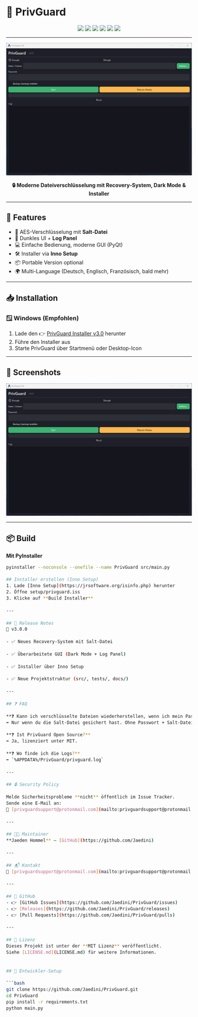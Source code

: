 # 🔐 PrivGuard  


<p align="center">
  <img src="https://img.shields.io/github/stars/Jaedini/PrivGuard?style=flat-square&logo=github" />
  <img src="https://img.shields.io/github/forks/Jaedini/PrivGuard?style=flat-square" />
  <img src="https://img.shields.io/github/issues/Jaedini/PrivGuard?style=flat-square" />
  <img src="https://img.shields.io/github/license/Jaedini/PrivGuard?style=flat-square" />
  <img src="https://img.shields.io/badge/Status-Stable-brightgreen?style=flat-square" />
  <img src="https://img.shields.io/badge/Platform-Windows-blue?style=flat-square" />
</p>

---  
<p align="center">
  <img src="assets/Screenshot.png" alt="PrivGuard UI" width="700"/>
</p>

<p align="center">
  <b>🔒 Moderne Dateiverschlüsselung mit Recovery-System, Dark Mode & Installer</b>
</p>

---

## 🚀 Features
- 🔑 AES-Verschlüsselung mit **Salt-Datei**  
- 🌙 Dunkles UI + **Log Panel**  
- 💻 Einfache Bedienung, moderne GUI (PyQt)  
- 🛠️ Installer via **Inno Setup**  
- 📦 Portable Version optional  
- 🌍 Multi-Language (Deutsch, Englisch, Französisch, bald mehr)  

---

## 📥 Installation

### 🪟 Windows (Empfohlen)
1. Lade den 👉 [PrivGuard Installer v3.0](https://github.com/Jaedini/PrivGuard/releases) herunter  
2. Führe den Installer aus  
3. Starte PrivGuard über Startmenü oder Desktop-Icon  

---

## 📸 Screenshots
<p align="center"> <img src="assets/screenshot.png" alt="PrivGuard UI" width="700"/> </p>

---

## 📦 Build
**Mit PyInstaller**
```bash
pyinstaller --noconsole --onefile --name PrivGuard src/main.py

## Installer erstellen (Inno Setup)
1. Lade [Inno Setup](https://jrsoftware.org/isinfo.php) herunter
2. Öffne setup/privguard.iss
3. Klicke auf **Build Installer**

---

## 📢 Release Notes
🚀 v3.0.0

- ✅ Neues Recovery-System mit Salt-Datei

- ✅ Überarbeitete GUI (Dark Mode + Log Panel)

- ✅ Installer über Inno Setup

- ✅ Neue Projektstruktur (src/, tests/, docs/)

---

## ❓ FAQ

**❓ Kann ich verschlüsselte Dateien wiederherstellen, wenn ich mein Passwort verliere?**  
➡️ Nur wenn du die Salt-Datei gesichert hast. Ohne Passwort + Salt-Datei ist eine Wiederherstellung unmöglich.  

**❓ Ist PrivGuard Open Source?**  
➡️ Ja, lizenziert unter MIT.  

**❓ Wo finde ich die Logs?**  
➡️ `%APPDATA%/PrivGuard/privguard.log`  

---

## 🔒 Security Policy

Melde Sicherheitsprobleme **nicht** öffentlich im Issue Tracker.  
Sende eine E-Mail an:  
📧 [privguardsupport@protonmail.com](mailto:privguardsupport@protonmail.com)  

---

## 👨‍💻 Maintainer
**Jaeden Hommel** – [GitHub](https://github.com/Jaedini)  

---

## 📬 Kontakt
📧 [privguardsupport@protonmail.com](mailto:privguardsupport@protonmail.com)  

---

## 🐙 GitHub
- 👉 [GitHub Issues](https://github.com/Jaedini/PrivGuard/issues)  
- 👉 [Releases](https://github.com/Jaedini/PrivGuard/releases)  
- 👉 [Pull Requests](https://github.com/Jaedini/PrivGuard/pulls)  

---

## 📜 Lizenz
Dieses Projekt ist unter der **MIT Lizenz** veröffentlicht.  
Siehe [LICENSE.md](LICENSE.md) für weitere Informationen.


## 🔧 Entwickler-Setup

```bash
git clone https://github.com/Jaedini/PrivGuard.git
cd PrivGuard
pip install -r requirements.txt
python main.py




